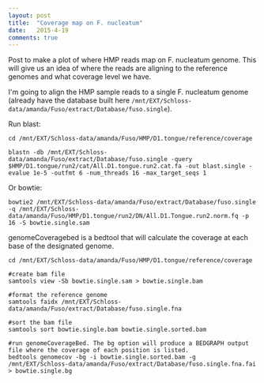 ```yaml
---
layout: post
title:  "Coverage map on F. nucleatum"
date:   2015-4-19
comments: true
---
```


Post to make a plot of where HMP reads map on F. nucleatum genome. This will give us an idea of where the reads are aligning to the reference genomes and what coverage level we have. 

I'm going to align the HMP sample reads to a single F. nucleatum genome (already have the database built here `/mnt/EXT/Schloss-data/amanda/Fuso/extract/Database/fuso.single`). 

Run blast:

~~~~
cd /mnt/EXT/Schloss-data/amanda/Fuso/HMP/D1.tongue/reference/coverage

blastn -db /mnt/EXT/Schloss-data/amanda/Fuso/extract/Database/fuso.single -query $HMP/D1.tongue/run2/cat/All.D1.tongue.run2.cat.fa -out blast.single -evalue 1e-5 -outfmt 6 -num_threads 16 -max_target_seqs 1
~~~~

Or bowtie:

~~~~
bowtie2 /mnt/EXT/Schloss-data/amanda/Fuso/extract/Database/fuso.single -q /mnt/EXT/Schloss-data/amanda/Fuso/HMP/D1.tongue/run2/DN/All.D1.Tongue.run2.norm.fq -p 16 -S bowtie.single.sam
~~~~

genomeCoveragebed is a bedtool that will calculate the coverage at each base of the designated genome. 

~~~~
cd /mnt/EXT/Schloss-data/amanda/Fuso/HMP/D1.tongue/reference/coverage

#create bam file
samtools view -Sb bowtie.single.sam > bowtie.single.bam

#format the reference genome
samtools faidx /mnt/EXT/Schloss-data/amanda/Fuso/extract/Database/fuso.single.fna  

#sort the bam file
samtools sort bowtie.single.bam bowtie.single.sorted.bam

#run genomeCoverageBed. The bg option will produce a BEDGRAPH output file where the coverage of each position is listed. 
bedtools genomecov -bg -i bowtie.single.sorted.bam -g /mnt/EXT/Schloss-data/amanda/Fuso/extract/Database/fuso.single.fna.fai > bowtie.single.bg

~~~~